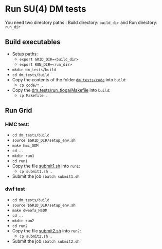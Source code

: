 # Run SU(4) DM tests
You need two directory paths : Build directory: `build_dir` and Run directory: `run_dir`
## Build executables
- Setup paths:
  - `export GRID_DIR=<build_dir>`
  - `export RUN_DIR=<run_dir>`
- `mkdir dm_tests/build`
- `cd dm_tests/build`
- Copy the contents of the folder [`dm_tests/code`](https://github.com/vmos1/su4_dm_grid_lsd/tree/develop/dm_tests/code) into `build`: 
  - `cp code/* .`
- Copy the [dm_tests/run_tioga/Makefile](https://github.com/vmos1/su4_dm_grid_lsd/blob/develop/dm_tests/run_tioga/Makefile) into `build`: 
  - `cp Makefile .`
  
## Run Grid
### HMC test:
- `cd dm_tests/build`
- `source $GRID_DIR/setup_env.sh`
- `make hmc_SDM`
- `cd ..`
- `mkdir run1`
- `cd run1`
- Copy the file [submit1.sh](https://github.com/vmos1/su4_dm_grid_lsd/blob/main/dm_tests/run_tioga/submit1.sh) into `run1`:
  - `cp submit1.sh .`
- Submit the job `sbatch submit1.sh`

### dwf test
- `cd dm_tests/build`
- `source $GRID_DIR/setup_env.sh`
- `make dweofa_HSDM`
- `cd ..`
- `mkdir run2`
- `cd run2`
- Copy the file [submit2.sh](https://github.com/vmos1/su4_dm_grid_lsd/blob/main/dm_tests/run_tioga/submit2.sh) into `run2`:
  - `cp submit2.sh .`
- Submit the job `sbatch submit2.sh`
